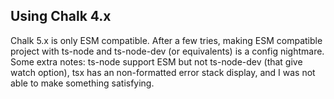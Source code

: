 
## Using Chalk 4.x

Chalk 5.x is only ESM compatible. After a few tries, making ESM compatible project with ts-node and ts-node-dev (or equivalents)
is a config nightmare.
Some extra notes: ts-node support ESM but not ts-node-dev (that give watch option), tsx has an non-formatted error stack display,
and I was not able to make something satisfying.
